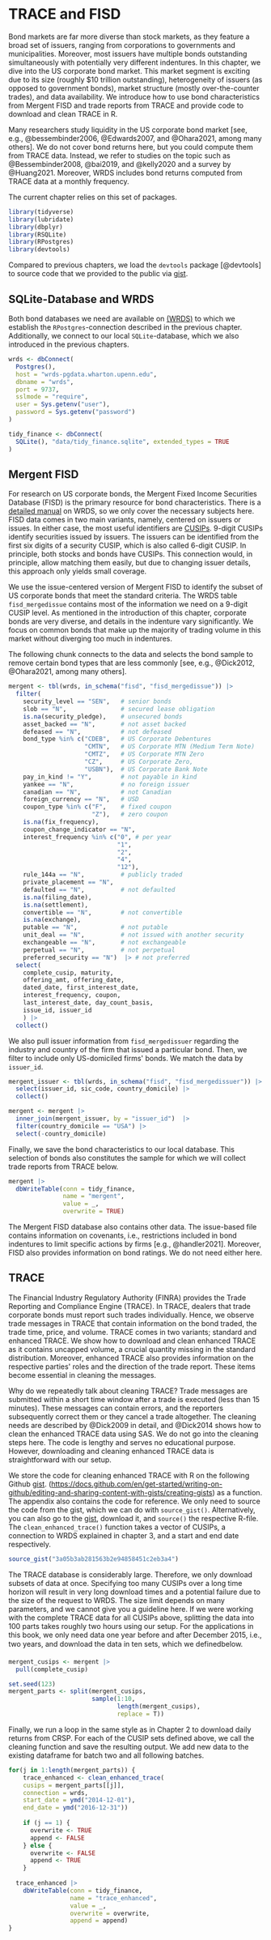 # TRACE and FISD

Bond markets are far more diverse than stock markets, as they feature a broad set of issuers, ranging from corporations to governments and municipalities. Moreover, most issuers have multiple bonds outstanding simultaneously with potentially very different indentures. In this chapter, we dive into the US corporate bond market. This market segment is exciting due to its size (roughly $10 trillion outstanding), heterogeneity of issuers (as opposed to government bonds), market structure (mostly over-the-counter trades), and data availability. We introduce how to use bond characteristics from Mergent FISD and trade reports from TRACE and provide code to download and clean TRACE in R. 

Many researchers study liquidity in the US corporate bond market [see, e.g., @bessembinder2006, @Edwards2007, and @Ohara2021, among many others]. We do not cover bond returns here, but you could compute them from TRACE data. Instead, we refer to studies on the topic such as @Bessembinder2008, @bai2019, and @kelly2020 and a survey by @Huang2021. Moreover, WRDS includes bond returns computed from TRACE data at a monthly frequency.

The current chapter relies on this set of packages. 

```r
library(tidyverse)
library(lubridate)
library(dbplyr)
library(RSQLite)
library(RPostgres)
library(devtools)
```

Compared to previous chapters, we load the `devtools` package [@devtools] to source code that we provided to the public via [gist](https://docs.github.com/en/get-started/writing-on-github/editing-and-sharing-content-with-gists/creating-gists).

## SQLite-Database and WRDS 

Both bond databases we need are available on [(WRDS)](https://wrds-www.wharton.upenn.edu/) to which we establish the `RPostgres`-connection described in the previous chapter. Additionally, we connect to our local `SQLite`-database, which we also introduced in the previous chapters.


```r
wrds <- dbConnect(
  Postgres(),
  host = "wrds-pgdata.wharton.upenn.edu",
  dbname = "wrds",
  port = 9737,
  sslmode = "require",
  user = Sys.getenv("user"),
  password = Sys.getenv("password")
)

tidy_finance <- dbConnect(
  SQLite(), "data/tidy_finance.sqlite", extended_types = TRUE
)
```

## Mergent FISD

For research on US corporate bonds, the Mergent Fixed Income Securities Database (FISD) is the primary resource for bond characteristics. There is a [detailed manual](https://wrds-www.wharton.upenn.edu/documents/1364/FixedIncome_Securities_Master_Database_User_Guide_v4.pdf) on WRDS, so we only cover the necessary subjects here. FISD data comes in two main variants, namely, centered on issuers or issues. In either case, the most useful identifiers are [CUSIPs](https://www.cusip.com/index.html). 9-digit CUSIPs identify securities issued by issuers. The issuers can be identified from the first six digits of a security CUSIP, which is also called 6-digit CUSIP. In principle, both stocks and bonds have CUSIPs. This connection would, in principle, allow matching them easily, but due to changing issuer details, this approach only yields small coverage.

We use the issue-centered version of Mergent FISD to identify the subset of US corporate bonds that meet the standard criteria. The WRDS table `fisd_mergedissue` contains most of the information we need on a 9-digit CUSIP level. As mentioned in the introduction of this chapter, corporate bonds are very diverse, and details in the indenture vary significantly. We focus on common bonds that make up the majority of trading volume in this market without diverging too much in indentures. 

The following chunk connects to the data and selects the bond sample to remove certain bond types that are less commonly [see, e.g., @Dick2012, @Ohara2021, among many others].


```r
mergent <- tbl(wrds, in_schema("fisd", "fisd_mergedissue")) |>
  filter(
    security_level == "SEN",   # senior bonds
    slob == "N",               # secured lease obligation
    is.na(security_pledge),    # unsecured bonds
    asset_backed == "N",       # not asset backed
    defeased == "N",           # not defeased
    bond_type %in% c("CDEB",   # US Corporate Debentures
                     "CMTN",   # US Corporate MTN (Medium Term Note)
                     "CMTZ",   # US Corporate MTN Zero
                     "CZ",     # US Corporate Zero,
                     "USBN"),  # US Corporate Bank Note
    pay_in_kind != "Y",        # not payable in kind
    yankee == "N",             # no foreign issuer
    canadian == "N",           # not Canadian 
    foreign_currency == "N",   # USD
    coupon_type %in% c("F",    # fixed coupon
                       "Z"),   # zero coupon
    is.na(fix_frequency), 
    coupon_change_indicator == "N", 
    interest_frequency %in% c("0", # per year
                              "1", 
                              "2", 
                              "4", 
                              "12"),
    rule_144a == "N",          # publicly traded
    private_placement == "N", 
    defaulted == "N",          # not defaulted
    is.na(filing_date),
    is.na(settlement),
    convertible == "N",        # not convertible
    is.na(exchange),
    putable == "N",            # not putable
    unit_deal == "N",          # not issued with another security
    exchangeable == "N",       # not exchangeable
    perpetual == "N",          # not perpetual
    preferred_security == "N")  |> # not preferred
  select(
    complete_cusip, maturity, 
    offering_amt, offering_date, 
    dated_date, first_interest_date, 
    interest_frequency, coupon, 
    last_interest_date, day_count_basis, 
    issue_id, issuer_id
    ) |> 
  collect()
```

We also pull issuer information from `fisd_mergedissuer` regarding the industry and country of the firm that issued a particular bond. Then, we filter to include only US-domiciled firms' bonds. We match the data by `issuer_id`.


```r
mergent_issuer <- tbl(wrds, in_schema("fisd", "fisd_mergedissuer")) |>  
  select(issuer_id, sic_code, country_domicile) |> 
  collect()

mergent <- mergent |> 
  inner_join(mergent_issuer, by = "issuer_id")  |> 
  filter(country_domicile == "USA") |> 
  select(-country_domicile)
```

Finally, we save the bond characteristics to our local database. This selection of bonds also constitutes the sample for which we will collect trade reports from TRACE below.


```r
mergent |> 
  dbWriteTable(conn = tidy_finance,
               name = "mergent",
               value = _,
               overwrite = TRUE)
```

The Mergent FISD database also contains other data. The issue-based file contains information on covenants, i.e., restrictions included in bond indentures to limit specific actions by firms [e.g., @handler2021]. Moreover, FISD also provides information on bond ratings. We do not need either here.

## TRACE

The Financial Industry Regulatory Authority (FINRA) provides the Trade Reporting and Compliance Engine (TRACE). In TRACE, dealers that trade corporate bonds must report such trades individually. Hence, we observe trade messages in TRACE that contain information on the bond traded, the trade time, price, and volume. TRACE comes in two variants; standard and enhanced TRACE. We show how to download and clean enhanced TRACE as it contains uncapped volume, a crucial quantity missing in the standard distribution. Moreover, enhanced TRACE also provides information on the respective parties' roles and the direction of the trade report. These items become essential in cleaning the messages.

Why do we repeatedly talk about cleaning TRACE? Trade messages are submitted within a short time window after a trade is executed (less than 15 minutes). These messages can contain errors, and the reporters subsequently correct them or they cancel a trade altogether. The cleaning needs are described by @Dick2009 in detail, and @Dick2014 shows how to clean the enhanced TRACE data using SAS. We do not go into the cleaning steps here. The code is lengthy and serves no educational purpose. However, downloading and cleaning enhanced TRACE data is straightforward with our setup.

We store the code for cleaning enhanced TRACE with R on the following Github [gist](https://gist.github.com/patrick-weiss/3a05b3ab281563b2e94858451c2eb3a4). (https://docs.github.com/en/get-started/writing-on-github/editing-and-sharing-content-with-gists/creating-gists) as a function. The appendix also contains the code for reference. We only need to source the code from the gist, which we can do with `source_gist()`. Alternatively, you can also go to the [gist](https://gist.github.com/patrick-weiss/3a05b3ab281563b2e94858451c2eb3a4), download it, and `source()` the respective R-file. The `clean_enhanced_trace()` function takes a vector of CUSIPs, a connection to WRDS explained in chapter 3, and a start and end date respectively. 


```r
source_gist("3a05b3ab281563b2e94858451c2eb3a4")
```

The TRACE database is considerably large. Therefore, we only download subsets of data at once. Specifying too many CUSIPs over a long time horizon will result in very long download times and a potential failure due to the size of the request to WRDS. The size limit depends on many parameters, and we cannot give you a guideline here. If we were working with the complete TRACE data for all CUSIPs above, splitting the data into 100 parts takes roughly two hours using our setup. For the applications in this book, we only need data one year before and after December 2015, i.e., two years, and download the data in ten sets, which we definedbelow.


```r
mergent_cusips <- mergent |>
  pull(complete_cusip)

set.seed(123)
mergent_parts <- split(mergent_cusips, 
                       sample(1:10, 
                              length(mergent_cusips), 
                              replace = T))
```

Finally, we run a loop in the same style as in Chapter 2 to download daily returns from CRSP. For each of the CUSIP sets defined above, we call the cleaning function and save the resulting output. We add new data to the existing dataframe for batch two and all following batches.


```r
for(j in 1:length(mergent_parts)) {
    trace_enhanced <- clean_enhanced_trace(
    cusips = mergent_parts[[j]],
    connection = wrds,
    start_date = ymd("2014-12-01"),
    end_date = ymd("2016-12-31"))
    
    if (j == 1) {
      overwrite <- TRUE
      append <- FALSE
    } else {
      overwrite <- FALSE
      append <- TRUE
    }
  
  trace_enhanced |> 
    dbWriteTable(conn = tidy_finance,
                 name = "trace_enhanced",
                 value = _,
                 overwrite = overwrite, 
                 append = append)
}
```
